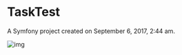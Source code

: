 TaskTest
========

A Symfony project created on September 6, 2017, 2:44 am.

![img](https://i.imgur.com/2yuWyuI.png)